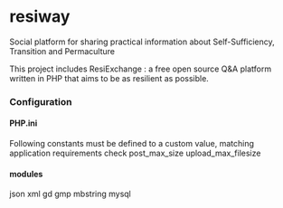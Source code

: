 # resiway
Social platform for sharing practical information about Self-Sufficiency, Transition and Permaculture

This project includes ResiExchange : a free open source Q&A platform written in PHP that aims to be as resilient as possible.


### Configuration
#### PHP.ini
Following constants must be defined to a custom value, matching application requirements
check post_max_size 
upload_max_filesize

#### modules
json
xml
gd
gmp
mbstring
mysql